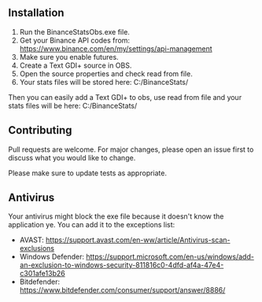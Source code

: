 ## Installation

1. Run the BinanceStatsObs.exe file.
2. Get your Binance API codes from: https://www.binance.com/en/my/settings/api-management
3. Make sure you enable futures.
4. Create a Text GDI+ source in OBS.
5. Open the source properties and check read from file.
6. Your stats files will be stored here: C:/BinanceStats/

Then you can easily add a Text GDI+ to obs, use read from file and your stats files will be here: C:/BinanceStats/

## Contributing
Pull requests are welcome. For major changes, please open an issue first to discuss what you would like to change.

Please make sure to update tests as appropriate.


## Antivirus
Your antivirus might block the exe file because it doesn't know the application ye. You can add it to the exceptions list:

- AVAST: https://support.avast.com/en-ww/article/Antivirus-scan-exclusions
- Windows Defender: https://support.microsoft.com/en-us/windows/add-an-exclusion-to-windows-security-811816c0-4dfd-af4a-47e4-c301afe13b26
- Bitdefender: https://www.bitdefender.com/consumer/support/answer/8886/